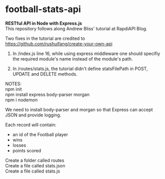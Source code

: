 # football-stats-api
<strong>RESTful API in Node with Express.js</strong>
<br>
This repository follows along Andrew Bliss' tutorial at RapdiAPI Blog.

Two fixes in the tutorial are credited to https://github.com/rushuifang/create-your-own-api

1.  In /index.js line 16, while using express middleware one should specifiy the required module's name instead of the module's path.

2.  In /routes/stats.js, the tutorial didn't define statsFilePath in POST, UPDATE and DELETE methods.

NOTES:<br>
npm init<br>
npm install express body-parser morgan<br>
npm i nodemon

We need to install body-parser and morgan so that Express can accept JSON and provide logging.

Each record will contain:
- an id of the Football player
- wins
- losses
- points scored

Create a folder called routes<br>
Create a file called stats.json<br>
Create a file called stats.js
